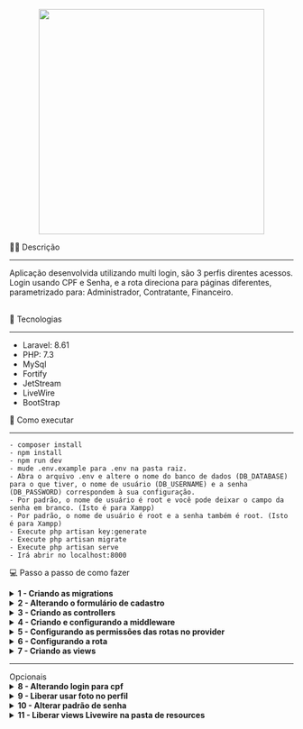 <p align="center"><a href="https://laravel.com" target="_blank"><img src="https://raw.githubusercontent.com/laravel/art/master/logo-lockup/5%20SVG/2%20CMYK/1%20Full%20Color/laravel-logolockup-cmyk-red.svg" width="400"></a></p>

✍🏻 Descrição
<hr>
Aplicação desenvolvida utilizando multi login, são 3 perfis direntes acessos. Login usando CPF e Senha, e a rota direciona para páginas diferentes, parametrizado para: Administrador, Contratante, Financeiro.
<br>
<br>

🧪 Tecnologias
<hr>
<ul>
    <li>Laravel: 8.61</li>
    <li>PHP: 7.3</li>
    <li>MySql</li>
    <li>Fortify</li>
    <li>JetStream</li>
    <li>LiveWire</li>
    <li>BootStrap</li>
</ul>
 🚀 Como executar
<hr>

```
- composer install
- npm install
- npm run dev
- mude .env.example para .env na pasta raiz.
- Abra o arquivo .env e altere o nome do banco de dados (DB_DATABASE) para o que tiver, o nome de usuário (DB_USERNAME) e a senha (DB_PASSWORD) correspondem à sua configuração.
- Por padrão, o nome de usuário é root e você pode deixar o campo da senha em branco. (Isto é para Xampp)
- Por padrão, o nome de usuário é root e a senha também é root. (Isto é para Xampp)
- Execute php artisan key:generate
- Execute php artisan migrate
- Execute php artisan serve
- Irá abrir no localhost:8000
```

💻 Passo a passo de como fazer

<details><summary><b>1 - Criando as migrations</b></summary>

- 1.1 - Cria uma tabela migration perfil (role)
- 1.2 - Alterar a migration Users inserindo a coluna de perfil_id (role) - foreign key
</details>

<details><summary><b>2 - Alterando o formulário de cadastro</b></summary>

- 2.1 - Em App\Fortify\CreateNewUser, acrescentar os campos a mais do registro
```         
return User::create([
            'name' => $input['name'],
            'cpf' => $input['cpf'],
            'email' => $input['email'],
            'password' => Hash::make($input['password']),
            'role_id' => $input['role_id'],
        ]); 
```
- 2.2 - Inserindo o perfil do formulário de cadastro, em Resources\views\auth\register.blade.php
``` 
            <div class="mt-4">
                <x-jet-label for="role_id" value="{{ __('Perfil') }}" />
                <select name="role_id" id="role_id" x-model="role_id" class="block mt-1 w-full border-gray-300">
                    <option value="">Selecione...</option>
                    <option value="1">Administrador</option>
                    <option value="2">Contratante</option>
                    <option value="3">Financeiro</option>
                </select>
            </div>    
```
</details>

<details><summary><b>3 - Criando as controllers</b></summary>

- 3.1 - Cria as controllers em cada pasta de perfil (eu acho mais organizado)
``` 
php artisan make:controller Admin/HomeController
php artisan make:controller Contratante/HomeController
php artisan make:controller Financeiro/HomeController
```
- 3.2 - E insira o a function index() abrindo cada view respectiva de cada controller
```
    public function index()
    {
        return view('administrador.index');
    }
```
</details>

<details><summary><b>4 - Criando e configurando a middleware</b></summary>

- 4.1 - Crie a middleware com o nome CheckRole
```
php artisan make:middleware CheckRole
``` 
- 4.2 - Abra ela em: App\Http\Middleware\CheckRole.php e coloque o código abaixo:
```
    public function handle(Request $request, Closure $next, string $role)
    {
            if ($role == 'admin' && auth()->user()->role_id != 1) {
                // abort(403);
                Auth::logout();
                return redirect()->route('login')
                ->withInput()
                ->with('erro','Página acessada somente por administrador');
            }

            if ($role == 'contratante' && auth()->user()->role_id != 2) {
                // abort(403);
                Auth::logout();
                return redirect()->route('login')
                ->withInput()
                ->with('erro','Página acessada somente por contratante');
            }

            if ($role == 'financeiro' && auth()->user()->role_id != 3) {
                // abort(403);
                Auth::logout();
                return redirect()->route('login')
                ->withInput()
                ->with('erro','Página acessada somente pelo financeiro');
            }

            return $next($request);
    }
```    
- 4.3 - Adicionar a middleware em Kernel.php App\Http\Kernel.php, embaixo de protected $routeMiddleware 
    ```  
    'role' => \App\Http\Middleware\CheckRole::class,
    ``` 
</details>

<details><summary><b>5 - Configurando as permissões das rotas no provider</b></summary>

- 5.1 - Em App\Providers\FortifyServiceProvide, dentro do public function register(){}
```
use App\Actions\Fortify\UpdateUserProfileInformation;
use Illuminate\Cache\RateLimiting\Limit;
use Illuminate\Http\Request;
use Illuminate\Support\Facades\RateLimiter;
use Illuminate\Support\ServiceProvider;
use Laravel\Fortify\Fortify;
use Laravel\Fortify\Contracts\LogoutResponse;
use Laravel\Fortify\Contracts\LoginResponse;
use Illuminate\Support\Facades\Auth;

   
        $this->app->instance(LoginResponse::class, new class implements LoginResponse {
            public function toResponse($request)
            {
               
                if (auth()->user()->role_id == 1) {
                    return redirect()->route('admin.home');
                }else if (auth()->user()->role_id == 2) {
                    return redirect()->route('contratante.home');
                }if (auth()->user()->role_id == 3) {
                    return redirect()->route('financeiro.home');
                } else {
                        Auth::logout();
                        return redirect()->route('login')
                        ->withInput()
                        ->with('erro','Sem permissão para acessar');
                }

               
            }
        });
```
- 5.2 - Configurando redirecionamento quando fizer logout, dentro do public function register(){}
 ```
 use App\Actions\Fortify\UpdateUserProfileInformation;
use Illuminate\Cache\RateLimiting\Limit;
use Illuminate\Http\Request;
use Illuminate\Support\Facades\RateLimiter;
use Illuminate\Support\ServiceProvider;
use Laravel\Fortify\Fortify;
use Laravel\Fortify\Contracts\LogoutResponse;
use Laravel\Fortify\Contracts\LoginResponse;
use Illuminate\Support\Facades\Auth;

        $this->app->instance(LogoutResponse::class, new class implements LogoutResponse {
            public function toResponse($request)
            {
                return redirect('/volte-sempre');
            }
        });

 ```
</details>

<details><summary><b>6 - Configurando a rota</b></summary>

- 6.1 - Configurando a rota-> routes\web.php
```
Route::group(['middleware' => 'auth'], function() {
    Route::group(['middleware' => 'role:contratante'], function() {
        Route::get('/contratante/home', 'Contratante\HomeController@index')->name('contratante.home');
    });
    
    Route::group(['middleware' => 'role:admin'], function() {
        Route::get('/admin/home', 'Admin\HomeController@index')->name('admin.home');
    });
    Route::group(['middleware' => 'role:financeiro'], function() {
        Route::get('/financeiro/home', 'Financeiro\HomeController@index')->name('financeiro.home');
    });
});
```
 
</details>

<details><summary><b>7 - Criando as views</b></summary>

- 7.1 - Criar as views de acordo como colocou em cada controller, neste exemplo: resources\views\admin\index.blade.php
```
@extends('layouts.app-vitu')

@section('content')

        <div class="d-sm-flex align-items-center justify-content-between mb-4">
            <h1 class="h3 mb-0 text-gray-800">Olá {{ Auth::user()->name }}</h1>
        </div>

        <div class="card mb-4">
                <div class="table-responsive p-3">
                    <table class="table">
                        <thead>
                            <tr>
                                <th>Você está logado como <u>Administrador</u></th>
                            </tr>
                        </thead>
                    </table>
                </div> 
        </div>
@endsection
```

- 7.2 - Criar as views de acordo como colocou em cada controller, neste exemplo: resources\views\contratante\index.blade.php
```
@extends('layouts.app-vitu')

@section('content')

        <div class="d-sm-flex align-items-center justify-content-between mb-4">
            <h1 class="h3 mb-0 text-gray-800">Olá {{ Auth::user()->name }}</h1>
        </div>

        <div class="card mb-4">
                <div class="table-responsive p-3">
                    <table class="table">
                        <thead>
                            <tr>
                                <th>Você está logado como <u>Contratante</u></th>
                            </tr>
                        </thead>
                    </table>
                </div> 
        </div>
@endsection
```

- 7.3 - Criar as views de acordo como colocou em cada controller, neste exemplo: resources\views\financeiro\index.blade.php
```
@extends('layouts.app-vitu')

@section('content')

        <div class="d-sm-flex align-items-center justify-content-between mb-4">
            <h1 class="h3 mb-0 text-gray-800">Olá {{ Auth::user()->name }}</h1>
        </div>

        <div class="card mb-4">
                <div class="table-responsive p-3">
                    <table class="table">
                        <thead>
                            <tr>
                                <th>Você está logado como <u>Financeiro</u></th>
                            </tr>
                        </thead>
                    </table>
                </div> 
        </div>
@endsection
```
</details>

<hr>
Opcionais
<details><summary><b>8 - Alterando login para cpf</b></summary>

- 8.1 - Em: App\providers\AuthServiceProvide.php, exemplo de alterando o campo de login para CPF
``` 
use Illuminate\Http\Request;
use Illuminate\Support\Facades\Hash;
use Laravel\Fortify\Fortify;

 public function boot()
    {
        Fortify::authenticateUsing(function (Request $request) {
            $user = User::where('cpf', $request->email)->first();
    
            if ($user && Hash::check($request->password, $user->password)) {
                return $user;
            }
        });

        $this->registerPolicies();

        //
    }
```
- 8.2 - E insira o a function index() abrindo cada view respectiva de cada controller
```
    public function index()
    {
        return view('administrador.index');
    }
```
</details>


<details><summary><b>9 - Liberar usar foto no perfil</b></summary>

- 9.1 - Em: config\jetstream.php
``` 
'features' => [
        Features::termsAndPrivacyPolicy(),
        Features::profilePhotos(),
        Features::api(),
        // Features::teams(['invitations' => true]),
        Features::accountDeletion(),
    ],
```
- 9.2 - Liberando um link para foto
```
    php artisan storage:link
```
</details>
<details><summary><b>10 - Alterar padrão de senha</b></summary>

- 10.1 - Arquivo responsável pelo password /Vendor/laravel/fortify/src/Rules/Password.php

</details>
<details><summary><b>11 - Liberar views Livewire na pasta de resources</b></summary>

- 11.1 - Digite o comando no terminal
```
 php artisan vendor:publish --tag=jetstream-views
 ```

</details>



  
